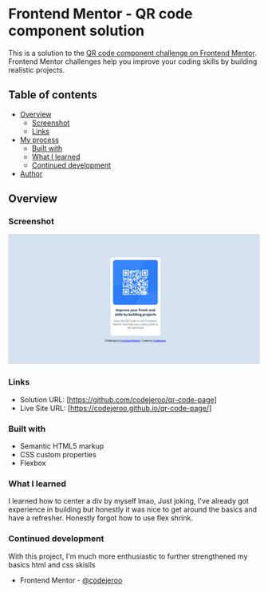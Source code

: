 # Frontend Mentor - QR code component solution

This is a solution to the [QR code component challenge on Frontend Mentor](https://www.frontendmentor.io/challenges/qr-code-component-iux_sIO_H). Frontend Mentor challenges help you improve your coding skills by building realistic projects. 

## Table of contents
- [Overview](#overview)
  - [Screenshot](#screenshot)
  - [Links](#links)
- [My process](#my-process)
  - [Built with](#built-with)
  - [What I learned](#what-i-learned)
  - [Continued development](#continued-development)
- [Author](#author)

## Overview

### Screenshot

![](./screenshot.jpg)


### Links

- Solution URL: [https://github.com/codejeroo/qr-code-page]
- Live Site URL: [https://codejeroo.github.io/qr-code-page/]


### Built with

- Semantic HTML5 markup
- CSS custom properties
- Flexbox

### What I learned

I learned how to center a div by myself lmao, Just joking, I've already got experience in building but honestly it was nice to get around the basics and have a refresher. Honestly forgot how to use flex shrink. 

### Continued development

With this project, I'm much more enthusiastic to further strengthened my basics html and css skislls

- Frontend Mentor - [@codejeroo](https://www.frontendmentor.io/profile/codejeroo)